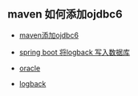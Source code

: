 ## maven 如何添加ojdbc6

- [maven添加ojdbc6](https://blog.csdn.net/zhihaoma/article/details/82896071)

- [spring boot 将logback 写入数据库](https://blog.csdn.net/qq_23543983/article/details/80349252)

- [oracle](https://blog.csdn.net/u012181568/article/details/82833973)

- [logback](https://cloud.tencent.com/developer/article/1480800)